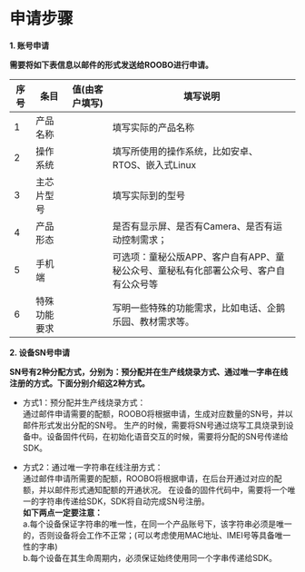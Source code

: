 
申请步骤
=
**1. 账号申请**  

**需要将如下表信息以邮件的形式发送给ROOBO进行申请。**

序号 | 条目 | 值(由客户填写) | 填写说明  
------------ | ------------ | ------------ | ------------
1 | 产品名称 | |填写实际的产品名称
2 | 操作系统 | |填写所使用的操作系统，比如安卓、RTOS、嵌入式Linux
3 | 主芯片型号 | |填写实际到的型号
4 | 产品形态 | |是否有显示屏、是否有Camera、是否有运动控制需求；
5 | 手机端 | |可选项：童秘公版APP、客户自有APP、童秘公众号、童秘私有化部署公众号、客户自有公众号等
6 | 特殊功能要求 | |写明一些特殊的功能需求，比如电话、企鹅乐园、教材需求等。


**2. 设备SN号申请**  

**SN号有2种分配方式，分别为：预分配并在生产线烧录方式、通过唯一字串在线注册的方式。下面分别介绍这2种方式。**  

- 方式1：预分配并生产线烧录方式：  
  通过邮件申请需要的配额，ROOBO将根据申请，生成对应数量的SN号，并以邮件形式发出分配的SN号。
	生产的时候，需要将SN号通过烧写工具烧录到设备中。设备固件代码，在初始化语音交互的时候，需要将分配的SN号传递给SDK。

- 方式2：通过唯一字符串在线注册方式：  
  通过邮件申请所需要的配额，ROOBO将根据申请，在后台开通过对应的配额，并以邮件形式通知配额的开通状况。
	在设备的固件代码中，需要将一个唯一的字符串传递给SDK，SDK将自动完成SN号注册。  
  **如下两点一定要注意：**  
  a.每个设备保证字符串的唯一性，在同一个产品账号下，该字符串必须是唯一的，否则设备将会工作不正常；(可以考虑使用MAC地址、IMEI号等具备唯一性的字串)  
  b.每个设备在其生命周期内，必须保证始终使用同一个字串传递给SDK。
